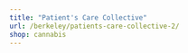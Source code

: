 ```yaml
---
title: "Patient's Care Collective"
url: /berkeley/patients-care-collective-2/
shop: cannabis
---
```

